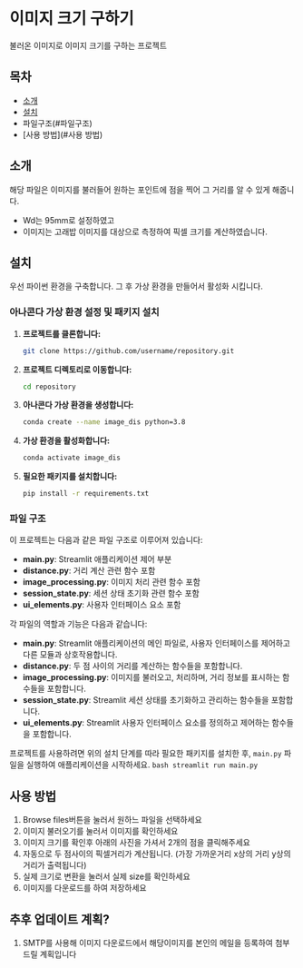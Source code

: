 # 이미지 크기 구하기

불러온 이미지로 이미지 크기를 구하는 프로젝트

## 목차

- [소개](#소개)
- [설치](#설치)
- 파일구조(#파일구조)
- [사용 방법](#사용 방법)

## 소개

해당 파일은 이미지를 불러들어 원하는 포인트에 점을 찍어 그 거리를 알 수 있게 해줍니다.

- Wd는 95mm로 설정하였고
- 이미지는 고래밥 이미지를 대상으로 측정하여 픽셀 크기를 계산하였습니다.

## 설치

우선 파이썬 환경을 구축합니다. 그 후 가상 환경을 만들어서 활성화 시킵니다.

### 아나콘다 가상 환경 설정 및 패키지 설치

1. **프로젝트를 클론합니다:**

    ```bash
    git clone https://github.com/username/repository.git
    ```

2. **프로젝트 디렉토리로 이동합니다:**

    ```bash
    cd repository
    ```

3. **아나콘다 가상 환경을 생성합니다:**

    ```bash
    conda create --name image_dis python=3.8
    ```

4. **가상 환경을 활성화합니다:**

    ```bash
    conda activate image_dis
    ```

5. **필요한 패키지를 설치합니다:**

    ```bash
    pip install -r requirements.txt
    ```
    

### 파일 구조

이 프로젝트는 다음과 같은 파일 구조로 이루어져 있습니다:

- **main.py**: Streamlit 애플리케이션 제어 부분
- **distance.py**: 거리 계산 관련 함수 포함
- **image_processing.py**: 이미지 처리 관련 함수 포함
- **session_state.py**: 세션 상태 초기화 관련 함수 포함
- **ui_elements.py**: 사용자 인터페이스 요소 포함

각 파일의 역할과 기능은 다음과 같습니다:

- **main.py**: Streamlit 애플리케이션의 메인 파일로, 사용자 인터페이스를 제어하고 다른 모듈과 상호작용합니다.
- **distance.py**: 두 점 사이의 거리를 계산하는 함수들을 포함합니다.
- **image_processing.py**: 이미지를 불러오고, 처리하며, 거리 정보를 표시하는 함수들을 포함합니다.
- **session_state.py**: Streamlit 세션 상태를 초기화하고 관리하는 함수들을 포함합니다.
- **ui_elements.py**: Streamlit 사용자 인터페이스 요소를 정의하고 제어하는 함수들을 포함합니다.

프로젝트를 사용하려면 위의 설치 단계를 따라 필요한 패키지를 설치한 후, `main.py` 파일을 실행하여 애플리케이션을 시작하세요.
    ```bash
        streamlit run main.py
    ```
    
## 사용 방법
1. Browse files버튼을 눌러서 원하느 파일을 선택하세요
2. 이미지 불러오기를 눌러서 이미지를 확인하세요
3. 이미지 크기를 확인후 아래의 사진을 가셔서 2개의 점을 클릭해주세요
4. 자동으로 두 점사이의 픽셀거리가 계산됩니다. (가장 가까운거리 x상의 거리 y상의 거리가 출력됩니다)
5. 실제 크기로 변환을 눌러서 실제 size를 확인하세요
6. 이미지를 다운로드를 하여 저장하세요

## 추후 업데이트 계획?
1. SMTP를 사용해 이미지 다운로드에서 해당이미지를 본인의 메일을 등록하여 첨부드릴 계획입니다

